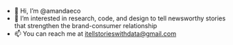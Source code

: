 - 👋 Hi, I’m @amandaeco
- 👀 I’m interested in research, code, and design to tell newsworthy stories that strengthen the brand-consumer relationship
- 📫 You can reach me at itellstorieswithdata@gmail.com

<!---
amandaeco/amandaeco is a ✨ special ✨ repository because its `README.md` (this file) appears on your GitHub profile.
You can click the Preview link to take a look at your changes.
--->
